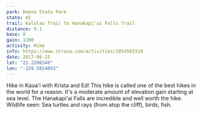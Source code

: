 ```yaml
---
park: Haena State Park
state: HI
trail: Kalalau Trail to Hanakapi'ai Falls Trail
distance: 9.1
base: 0
gain: 1200
activity: Hike
info: https://www.strava.com/activities/1054503319
date: 2017-06-25
lat: "22.2206348"
lon: "-159.5814093"
---
```

Hike in Kaua'i with Krista and Ed! This hike is called one of the best hikes in the world for a reason. It's a moderate amount of elevation gain starting at sea level. The Hanakapi'ai Falls are incredible and well worth the hike. Wildlife seen: Sea turtles and rays (from atop the cliff), birds, fish.
